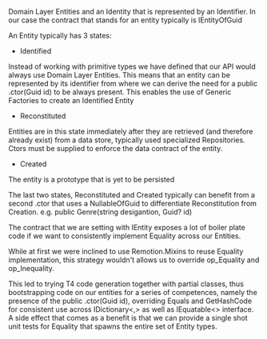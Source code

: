 Domain Layer Entities and an Identity that is represented by an Identifier. In our case the contract that stands for an entity typically is IEntityOfGuid

An Entity typically has 3 states:

- Identified

Instead of working with primitive types we have defined that our API would always use Domain Layer Entities. This means that an entity can be represented by its identifier
from where we can derive the need for a public .ctor(Guid id) to be always present. This enables the use of Generic Factories to create an Identified Entity

- Reconstituted

Entities are in this state immediately after they are retrieved (and therefore already exist) from a data store, typically used specialized Repositories. Ctors must be supplied
to enforce the data contract of the entity.

- Created

The entity is a prototype that is yet to be persisted

The last two states, Reconstituted and Created typically can benefit from a second .ctor that uses a NullableOfGuid to differentiate Reconstitution from Creation.
e.g. public Genre(string desigantion, Guid? id)


The contract that we are setting with IEntity<Guid> exposes a lot of boiler plate code if we want to consistently implement Equality across our Entities.

While at first we were inclined to use Remotion.Mixins to reuse Equality implementation, this strategy wouldn't allows us to override op_Equality and op_Inequality.

This led to trying T4 code generation together with partial classes, thus bootstrapping code on our entities for a series of competences, namely the presence of the public .ctor(Guid id),
overriding Equals and GetHashCode for consistent use across IDictionary<,> as well as IEquatable<> interface. A side effect that comes as a benefit is that we can provide a single shot unit tests for Equality that spawns the entire set of Entity types.
